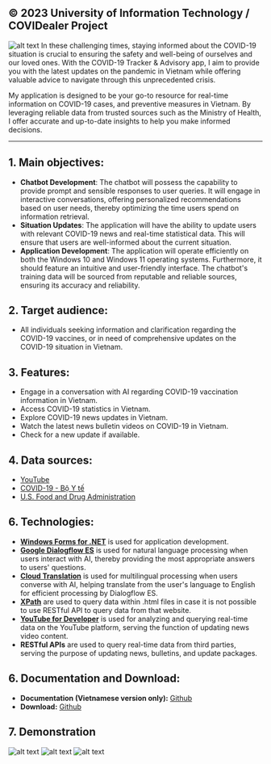 **© 2023 University of Information Technology / COVIDealer Project**
------------
![alt text](https://i.imgur.com/cXLHb3D.png)
In these challenging times, staying informed about the COVID-19 situation is crucial to ensuring the safety and well-being of ourselves and our loved ones. With the COVID-19 Tracker & Advisory app, I aim to provide you with the latest updates on the pandemic in Vietnam while offering valuable advice to navigate through this unprecedented crisis.

My application is designed to be your go-to resource for real-time information on COVID-19 cases, and preventive measures in Vietnam. By leveraging reliable data from trusted sources such as the Ministry of Health, I offer accurate and up-to-date insights to help you make informed decisions.
____________________________
## 1. Main objectives:
* **Chatbot Development**: The chatbot will possess the capability to provide prompt and sensible responses to user queries. It will engage in interactive conversations, offering personalized recommendations based on user needs, thereby optimizing the time users spend on information retrieval.
* **Situation Updates**: The application will have the ability to update users with relevant COVID-19 news and real-time statistical data. This will ensure that users are well-informed about the current situation.
* **Application Development**: The application will operate efficiently on both the Windows 10 and Windows 11 operating systems. Furthermore, it should feature an intuitive and user-friendly interface. The chatbot's training data will be sourced from reputable and reliable sources, ensuring its accuracy and reliability.
## 2. Target audience:
* All individuals seeking information and clarification regarding the COVID-19 vaccines, or in need of comprehensive updates on the COVID-19 situation in Vietnam.
## 3. Features:
* Engage in a conversation with AI regarding COVID-19 vaccination information in Vietnam.
* Access COVID-19 statistics in Vietnam.
* Explore COVID-19 news updates in Vietnam.
* Watch the latest news bulletin videos on COVID-19 in Vietnam.
* Check for a new update if available.
## 4. Data sources:
* [YouTube](https://www.youtube.com)
* [COVID-19 - Bộ Y tế](https://covid19.gov.vn/)
* [U.S. Food and Drug Administration](https://www.fda.gov)
## 6. Technologies:
* **[Windows Forms for .NET](https://learn.microsoft.com/vi-vn/dotnet/desktop/winforms/?view=netframeworkdesktop-4.8)** is used for application development.
* **[Google Dialogflow ES](https://cloud.google.com/dialogflow/es/docs)** is used for natural language processing when users interact with AI, thereby providing the most appropriate answers to users' questions.
* **[Cloud Translation](https://cloud.google.com/translate)** is used for multilingual processing when users converse with AI, helping translate from the user's language to English for efficient processing by Dialogflow ES.
* **[XPath](https://developer.mozilla.org/en-US/docs/Web/XPath)** are used to query data within .html files in case it is not possible to use RESTful API to query data from that website.
* **[YouTube for Developer](https://developers.google.com/youtube)** is used for analyzing and querying real-time data on the YouTube platform, serving the function of updating news video content.
* **RESTful APIs** are used to query real-time data from third parties, serving the purpose of updating news, bulletins, and update packages.
## 6. Documentation and Download:
* **Documentation (Vietnamese version only):** [Github](https://github.com/phanxuanquang/COVIDealer/blob/master/Documentation.pdf)
* **Download:** [Github](https://github.com/phanxuanquang/COVIDealer/releases/latest)
## 7. Demonstration
![alt text](https://i.imgur.com/RI86UWj.png)
![alt text](https://i.imgur.com/43KZRoc.png)
![alt text](https://i.imgur.com/aR78G3J.png)

